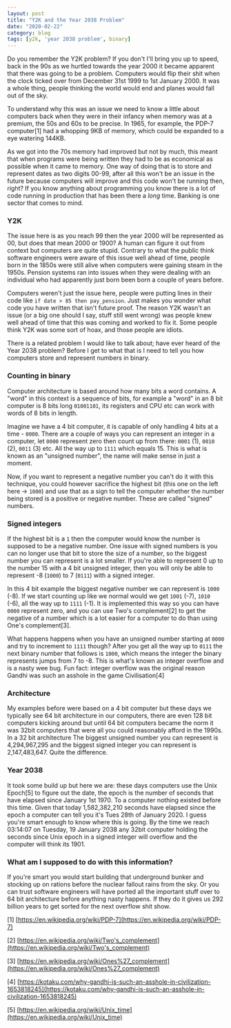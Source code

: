 ```yaml
---
layout: post
title: "Y2K and the Year 2038 Problem"
date: "2020-02-22"
category: blog
tags: [y2k, 'year 2038 problem', binary]
---
```


Do you remember the Y2K problem? If you don't I'll bring you up to speed, back
in the 90s as we hurtled towards the year 2000 it became apparent that there
was going to be a problem. Computers would flip their shit when the clock ticked
over from December 31st 1999 to 1st January 2000. It was a whole thing, people
thinking the world would end and planes would fall out of the sky.

To understand why this was an issue we need to know a little about computers
back when they were in their infancy when memory was at a premium, the 50s and
60s to be precise. In 1965, for example, the PDP-7 computer[1] had a whopping
9KB of memory, which could be expanded to a eye watering 144KB.

As we got into the 70s memory had improved but not by much, this meant that when
programs were being written they had to be as economical as possible when it
came to memory. One way of doing that is to store and represent dates as two
digits 00-99, after all this won't be an issue in the future because computers
will improve and this code won't be running then, right? If you know anything
about programming you know there is a lot of code running in production that has
been there a _long_ time.  Banking is one sector that comes to mind.

### Y2K

The issue here is as you reach 99 then the year 2000 will be represented as 00,
but does that mean 2000 or 1900? A human can figure it out from context but
computers are quite stupid. Contrary to what the public think software engineers
were aware of this issue well ahead of time, people born in the 1850s were still
alive when computers were gaining steam in the 1950s. Pension systems ran into
issues when they were dealing with an individual who had apparently just born
been born a couple of years before.

Computers weren't just the issue here, people were putting lines in their code
like `if date > 85 then pay_pension`.  Just makes you wonder what code you have
written that isn't future proof. The reason Y2K wasn't an issue (or a big one
should I say, stuff still went wrong) was people knew well ahead of time that
this was coming and worked to fix it.  Some people think Y2K was some sort of
hoax, and those people are idiots.

There is a related problem I would like to talk about; have ever heard of the
Year 2038 problem? Before I get to what that is I need to tell you how computers
store and represent numbers in binary.

### Counting in binary

Computer architecture is based around how many bits a word contains. A "word" in
this context is a sequence of bits, for example a "word" in an 8 bit computer is
8 bits long `01001101`, its registers and CPU etc can work with words of 8 bits
in length.

Imagine we have a 4 bit computer, it is capable of only handling 4 bits at a
time - `0000`. There are a couple of ways you can represent an integer in a
computer, let `0000` represent zero then count up from there: `0001` (1),
`0010` (2), `0011` (3) etc. All the way up to `1111` which equals 15. This is
what is known as an "unsigned number", the name will make sense in just a
moment.

Now, if you want to represent a negative number you can't do it with this
technique, you could however sacrifice the highest bit (this one on the left
here -> `1000`) and use that as a sign to tell the computer whether the number
being stored is a positive or negative number. These are called "signed"
numbers.

### Signed integers

If the highest bit is a `1` then the computer would know the number is supposed
to be a negative number. One issue with signed numbers is you can no longer use
that bit to store the size of a number, so the biggest number you can represent
is a lot smaller. If you're able to represent 0 up to the number 15 with a 4 bit
unsigned integer, then you will only be able to represent -8 (`1000`) to 7
(`0111`) with a signed integer.

In this 4 bit example the biggest negative number we can represent is `1000`
(-8). If we start counting up like we normal would we get `1001` (-7), `1010`
(-6), all the way up to `1111` (-1). It is implemented this way so you can have
`0000` represent zero, and you can use Two's complement[2] to get the negative
of a number which is a lot easier for a computer to do than using One's
complement[3].

What happens happens when you have an unsigned number starting at `0000` and try
to increment to `1111` though? After you get all the way up to `0111` the next
binary number that follows is `1000`, which means the integer the binary
represents jumps from 7 to -8. This is what's known as integer overflow and is a
nasty wee bug. Fun fact: integer overflow was the original reason Gandhi was
such an asshole in the game Civilisation[4]

### Architecture

My examples before were based on a 4 bit computer but these days we typically
see 64 bit architecture in our computers, there are even 128 bit computers
kicking around but until 64 bit computers became the norm it was 32bit computers
that were all you could reasonably afford in the 1990s. In a 32 bit architecture
The biggest unsigned number you can represent is 4,294,967,295 and the biggest
signed integer you can represent is 2,147,483,647. Quite the difference.

### Year 2038

It took some build up but here we are: these days computers use the Unix
Epoch[5] to figure out the date, the epoch is the number of seconds that have
elapsed since January 1st 1970. To a computer nothing existed before this time.
Given that today 1,582,382,210 seconds have elapsed since the epoch a computer
can tell you it's Tues 28th of January 2020.  I guess you're smart enough to
know where this is going. By the time we reach 03:14:07 on Tuesday, 19 January
2038 any 32bit computer holding the seconds since Unix epoch in a signed
integer will overflow and the computer will think its 1901.

### What am I supposed to do with this information?

If you're smart you would start building that underground bunker and stocking up
on rations before the nuclear fallout rains from the sky. Or you can trust
software engineers will have ported all the important stuff over to 64 bit
architecture before anything nasty happens. If they do it gives us 292 billion
years to get sorted for the next overflow shit show.


[1] [https://en.wikipedia.org/wiki/PDP-7](https://en.wikipedia.org/wiki/PDP-7)

[2] [https://en.wikipedia.org/wiki/Two's_complement](https://en.wikipedia.org/wiki/Two's_complement)

[3] [https://en.wikipedia.org/wiki/Ones%27_complement](https://en.wikipedia.org/wiki/Ones%27_complement)

[4] [https://kotaku.com/why-gandhi-is-such-an-asshole-in-civilization-1653818245](https://kotaku.com/why-gandhi-is-such-an-asshole-in-civilization-1653818245)

[5] [https://en.wikipedia.org/wiki/Unix_time](https://en.wikipedia.org/wiki/Unix_time)
